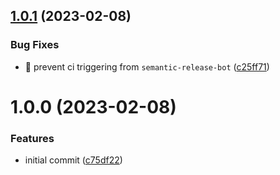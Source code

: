 ## [1.0.1](https://github.com/spilnotaxyz/website/compare/v1.0.0...v1.0.1) (2023-02-08)


### Bug Fixes

* 💚 prevent ci triggering from `semantic-release-bot` ([c25ff71](https://github.com/spilnotaxyz/website/commit/c25ff717cd53e93a1cb24c5913ac19a496c4703f))

# 1.0.0 (2023-02-08)


### Features

* initial commit ([c75df22](https://github.com/spilnotaxyz/website/commit/c75df221e23a2f67db59a02372e6e087e4850808))

